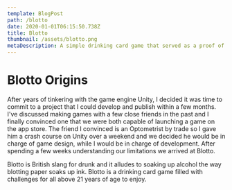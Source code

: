 ```yaml
---
template: BlogPost
path: /blotto
date: 2020-01-01T06:15:50.738Z
title: Blotto
thumbnail: /assets/blotto.png
metaDescription: A simple drinking card game that served as a proof of concept for launching applications using Unity on the Google Playstore.
---
```


<h1>Blotto Origins</h1>

After years of tinkering with the game engine Unity, I decided it was time to commit to a project that I could develop and publish within a few months. I've discussed making games with a few close friends in the past and I finally convinced one that we were both capable of launching a game on the app store. The friend I convinced is an Optometrist by trade so I gave him a crash course on Unity over a weekend and we decided he would be in charge of game design, while I would be in charge of development. After spending a few weeks understanding our limitations we arrived at Blotto.

Blotto is British slang for drunk and it alludes to soaking up alcohol the way blotting paper soaks up ink. Blotto is a drinking card game filled with challenges for all above 21 years of age to enjoy.
